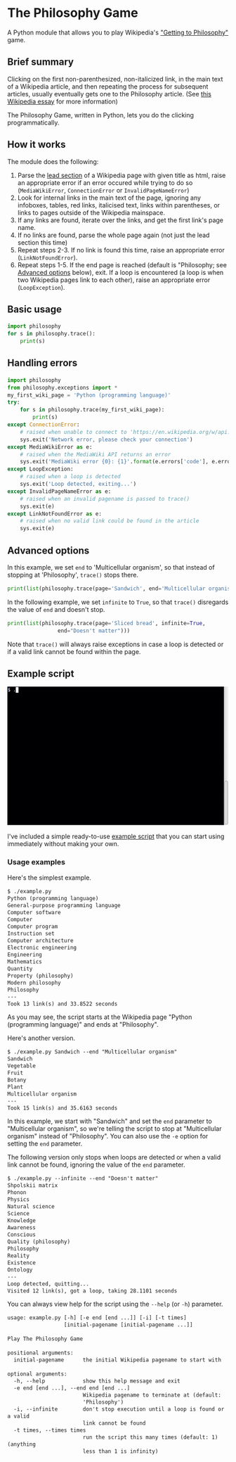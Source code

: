 # The Philosophy Game

A Python module that allows you to play Wikipedia's
["Getting to Philosophy"](https://en.wikipedia.org/wiki/Wikipedia:Getting_to_Philosophy)
game.

## Brief summary

Clicking on the first non-parenthesized, non-italicized link, in the
main text of a Wikipedia article, and then repeating the process for
subsequent articles, usually eventually gets one to the Philosophy article.
(See
[this Wikipedia essay](https://en.wikipedia.org/wiki/Wikipedia:Getting_to_Philosophy)
for more information)

The Philosophy Game, written in Python, lets you do the clicking
programmatically.

## How it works
The module does the following:

1. Parse the [lead section](https://en.wikipedia.org/wiki/MOS:LEAD)
of a Wikipedia page with given title as html, raise an appropriate error
if an error occured while trying to do so (`MediaWikiError`,
`ConnectionError` or `InvalidPageNameError`)
2. Look for internal links in the main text of the page, ignoring any
infoboxes, tables, red links, italicised text, links within parentheses,
or links to pages outside of the Wikipedia mainspace.
3. If any links are found, iterate over the links, and get the first
link's page name.
4. If no links are found, parse the whole page again (not just the lead
section this time)
5. Repeat steps 2-3. If no link is found this time, raise an appropriate
error (`LinkNotFoundError`).
6. Repeat steps 1-5. If the end page is reached (default is "Philosophy;
see [Advanced options](#advanced-options) below), exit. If a loop is
encountered (a loop is when two Wikipedia pages link to each other),
raise an appropriate error (`LoopException`).

## Basic usage

```python
import philosophy
for s in philosophy.trace():
    print(s)
```

## Handling errors

```python
import philosophy
from philosophy.exceptions import *
my_first_wiki_page = 'Python (programming language)'
try:
    for s in philosophy.trace(my_first_wiki_page):
        print(s)
except ConnectionError:
	# raised when unable to connect to 'https://en.wikipedia.org/w/api.php'
    sys.exit('Network error, please check your connection')
except MediaWikiError as e:
	# raised when the MediaWiki API returns an error
    sys.exit('MediaWiki error {0}: {1}'.format(e.errors['code'], e.errors['info']))
except LoopException:
	# raised when a loop is detected
    sys.exit('Loop detected, exiting...')
except InvalidPageNameError as e:
	# raised when an invalid pagename is passed to trace()
    sys.exit(e)
except LinkNotFoundError as e:
	# raised when no valid link could be found in the article
    sys.exit(e)
```

## Advanced options

In this example, we set `end` to 'Multicellular organism', so that
instead of stopping at 'Philosophy', `trace()` stops there.

```python
print(list(philosophy.trace(page='Sandwich', end='Multicellular organism')))
```

In the following example, we set `infinite` to `True`, so that
`trace()` disregards the value of `end` and doesn't stop.

```python
print(list(philosophy.trace(page='Sliced bread', infinite=True,
				end="Doesn't matter")))
```

Note that `trace()` will always raise exceptions in case a loop is detected
or if a valid link cannot be found within the page.

## Example script
![example.py script in action](example.gif?raw=true "example.py script in action")

I've included a simple ready-to-use [example script](example.py) that you
can start using immediately without making your own.

### Usage examples
Here's the simplest example.
```
$ ./example.py
Python (programming language)
General-purpose programming language
Computer software
Computer
Computer program
Instruction set
Computer architecture
Electronic engineering
Engineering
Mathematics
Quantity
Property (philosophy)
Modern philosophy
Philosophy
---
Took 13 link(s) and 33.8522 seconds
```
As you may see, the script starts at the Wikipedia page
"Python (programming language)" and ends at "Philosophy".

Here's another version.
```
$ ./example.py Sandwich --end "Multicellular organism"
Sandwich
Vegetable
Fruit
Botany
Plant
Multicellular organism
---
Took 15 link(s) and 35.6163 seconds
```
In this example, we start with "Sandwich" and set the `end` parameter to
"Multicellular organism", so we're telling the script to stop at
"Multicellular organism" instead of "Philosophy". You can also use the
`-e` option for setting the `end` parameter.

The following version only stops when loops are detected or when a
valid link cannot be found, ignoring the value of the `end` parameter.
```
$ ./example.py --infinite --end "Doesn't matter"
Shpolskii matrix
Phonon
Physics
Natural science
Science
Knowledge
Awareness
Conscious
Quality (philosophy)
Philosophy
Reality
Existence
Ontology
---
Loop detected, quitting...
Visited 12 link(s), got a loop, taking 28.1101 seconds
```

You can always view help for the script using the `--help` (or `-h`)
parameter.
```
usage: example.py [-h] [-e end [end ...]] [-i] [-t times]
                  [initial-pagename [initial-pagename ...]]

Play The Philosophy Game

positional arguments:
  initial-pagename      the initial Wikipedia pagename to start with

optional arguments:
  -h, --help            show this help message and exit
  -e end [end ...], --end end [end ...]
                        Wikipedia pagename to terminate at (default:
                        'Philosophy')
  -i, --infinite        don't stop execution until a loop is found or a valid
                        link cannot be found
  -t times, --times times
                        run the script this many times (default: 1) (anything
                        less than 1 is infinity)
```

